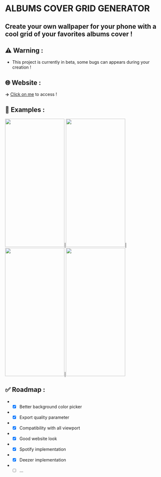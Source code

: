# ALBUMS COVER GRID GENERATOR

## Create your own wallpaper for your phone with a cool grid of your favorites albums cover !


## ⚠️ **Warning** :
  - This project is currently in beta, some bugs can appears during your creation !

## 🌐 **Website** :
  **→** [Click on me](https://aube33.github.io) to access !

## 📱 **Examples** :
<img src="https://github.com/Aube33/Aube33.github.io/blob/main/illustrations/gridcover.png?raw=true" width="195" height="422"/>|<img src="https://github.com/Aube33/Aube33.github.io/blob/main/illustrations/gridcover-2.png?raw=true" width="195" height="422"/>|<img src="https://github.com/Aube33/Aube33.github.io/blob/main/illustrations/gridcover-3.png?raw=true" width="195" height="422"/>|<img src="https://github.com/Aube33/Aube33.github.io/blob/main/illustrations/gridcover-4.png?raw=true" width="195" height="422"/>


## ✅ **Roadmap** :
  - * [x] Better background color picker
  - * [x] Export quality parameter
  - * [x] Compatibility with all viewport
  - * [x] Good website look
  - * [x] Spotify implementation
  - * [x] Deezer implementation
  - * [ ] ...
